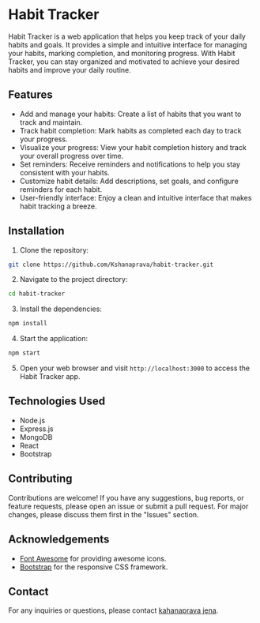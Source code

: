 
# Habit Tracker

Habit Tracker is a web application that helps you keep track of your daily habits and goals. It provides a simple and intuitive interface for managing your habits, marking completion, and monitoring progress. With Habit Tracker, you can stay organized and motivated to achieve your desired habits and improve your daily routine.

## Features

- Add and manage your habits: Create a list of habits that you want to track and maintain.
- Track habit completion: Mark habits as completed each day to track your progress.
- Visualize your progress: View your habit completion history and track your overall progress over time.
- Set reminders: Receive reminders and notifications to help you stay consistent with your habits.
- Customize habit details: Add descriptions, set goals, and configure reminders for each habit.
- User-friendly interface: Enjoy a clean and intuitive interface that makes habit tracking a breeze.

## Installation

1. Clone the repository:

```bash
git clone https://github.com/Kshanaprava/habit-tracker.git
```

2. Navigate to the project directory:

```bash
cd habit-tracker
```

3. Install the dependencies:

```bash
npm install
```

4. Start the application:

```bash
npm start
```

5. Open your web browser and visit `http://localhost:3000` to access the Habit Tracker app.

## Technologies Used

- Node.js
- Express.js
- MongoDB
- React
- Bootstrap

## Contributing

Contributions are welcome! If you have any suggestions, bug reports, or feature requests, please open an issue or submit a pull request. For major changes, please discuss them first in the "Issues" section.

## Acknowledgements

- [Font Awesome](https://fontawesome.com/) for providing awesome icons.
- [Bootstrap](https://getbootstrap.com/) for the responsive CSS framework.

## Contact

For any inquiries or questions, please contact [kahanaprava jena](mailto:kshanapravaj@gmail.com).

```
